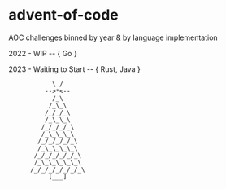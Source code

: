 # advent-of-code

AOC challenges binned by year & by language implementation

2022 - WIP -- { Go }

2023 - Waiting to Start -- { Rust, Java }



```
            \ /
          -->*<--
            /_\
           /_\_\
          /_/_/_\
          /_\_\_\
         /_/_/_/_\
         /_\_\_\_\
        /_/_/_/_/_\
        /_\_\_\_\_\
       /_/_/_/_/_/_\
       /_\_\_\_\_\_\
      /_/_/_/_/_/_/_\
           [___]
```

